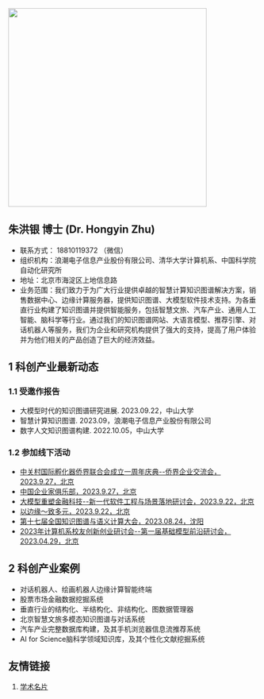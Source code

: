 <img src="pic/20230715.jpg" width="400" />

## 朱洪银 博士 (Dr. Hongyin Zhu) 

* 联系方式： 18810119372 （微信）
* 组织机构：浪潮电子信息产业股份有限公司、清华大学计算机系、中国科学院自动化研究所
* 地址：北京市海淀区上地信息路
* 业务范围：我们致力于为广大行业提供卓越的智慧计算知识图谱解决方案，销售数据中心、边缘计算服务器，提供知识图谱、大模型软件技术支持。为各垂直行业构建了知识图谱并提供智能服务，包括智慧文旅、汽车产业、通用人工智能、脑科学等行业。通过我们的知识图谱网站、大语言模型、推荐引擎、对话机器人等服务，我们为企业和研究机构提供了强大的支持，提高了用户体验并为他们相关的产品创造了巨大的经济效益。

## 1 科创产业最新动态

### 1.1 受邀作报告

* 大模型时代的知识图谱研究进展. 2023.09.22，中山大学
* 智慧计算知识图谱. 2023.09，浪潮电子信息产业股份有限公司
* 数字人文知识图谱构建. 2022.10.05，中山大学

### 1.2 参加线下活动

* [中关村国际孵化器侨界联合会成立一周年庆典--侨界企业交流会，2023.9.27，北京](pic/2023/05.jpg)
* [中国企业家俱乐部，2023.9.27，北京](pic/2023/04.jpg)
* [大模型重塑金融科技--新一代软件工程与场景落地研讨会，2023.9.22，北京](pic/2023/03.jpg)
* [以边缘～致多元，2023.9.22，北京](pic/2023/01.jpg)
* [第十七届全国知识图谱与语义计算大会，2023.08.24，沈阳](pic/2023/02.jpg)
* [2023年计算机系校友创新创业研讨会--第一届基础模型前沿研讨会，2023.04.29，北京](pic/2023/08.jpg)

## 2 科创产业案例

* 对话机器人、绘画机器人边缘计算智能终端
* 股票市场金融数据挖掘系统
* 垂直行业的结构化、半结构化、非结构化、图数据管理器
* 北京智慧文旅多模态知识图谱与对话系统
* 汽车产业完整数据库构建，及其手机浏览器信息流推荐系统
* AI for Science脑科学领域知识库，及其个性化文献挖掘系统
  
## 友情链接
1. [学术名片](https://liftkkkk.github.io/)
